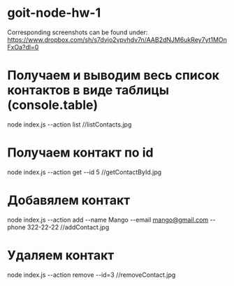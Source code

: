 # goit-node-hw-1

Corresponding screenshots can be found under:
https://www.dropbox.com/sh/s7dvjo2vpvhdv7n/AAB2dNJM6ukRey7yt1MOnFxOa?dl=0

# Получаем и выводим весь список контактов в виде таблицы (console.table)

node index.js --action list //listContacts.jpg

# Получаем контакт по id

node index.js --action get --id 5 //getContactById.jpg

# Добавялем контакт

node index.js --action add --name Mango --email mango@gmail.com --phone 322-22-22 //addContact.jpg

# Удаляем контакт

node index.js --action remove --id=3 //removeContact.jpg
